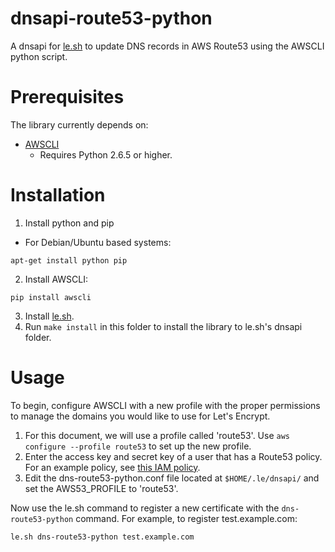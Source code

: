 # dnsapi-route53-python
A dnsapi for [le.sh](https://github.com/Neilpang/le) to update DNS records in AWS Route53 using the AWSCLI python script.

# Prerequisites
The library currently depends on:
* [AWSCLI](https://aws.amazon.com/cli/)
  * Requires Python 2.6.5 or higher.

# Installation
1. Install python and pip
  * For Debian/Ubuntu based systems:
  ```shell
  apt-get install python pip
  ```
2. Install AWSCLI:

  ```shell
  pip install awscli
  ```
3. Install [le.sh](https://github.com/Neilpang/le).
4. Run `make install` in this folder to install the library to le.sh's dnsapi folder.

# Usage
To begin, configure AWSCLI with a new profile with the proper permissions to manage the domains you would like to use for Let's Encrypt.
1. For this document, we will use a profile called 'route53'. Use `aws configure --profile route53` to set up the new profile.
2. Enter the access key and secret key of a user that has a Route53 policy. For an example policy, see [this IAM policy](../blob/master/route53-policy.iam).
3. Edit the dns-route53-python.conf file located at `$HOME/.le/dnsapi/` and set the AWS53_PROFILE to 'route53'.

Now use the le.sh command to register a new certificate with the `dns-route53-python` command. For example, to register test.example.com:
```shell
le.sh dns-route53-python test.example.com
```
